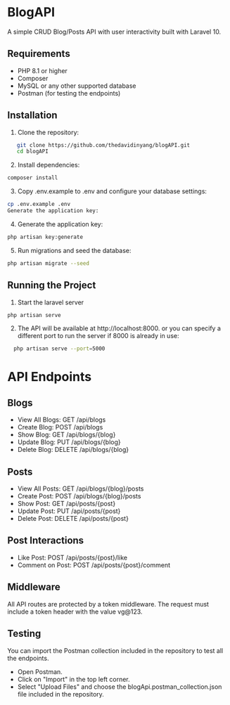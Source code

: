 # BlogAPI

A simple CRUD Blog/Posts API with user interactivity built with Laravel 10.

## Requirements

- PHP 8.1 or higher
- Composer
- MySQL or any other supported database
- Postman (for testing the endpoints)

## Installation

1. Clone the repository:
```bash
   git clone https://github.com/thedavidinyang/blogAPI.git
   cd blogAPI
   ```


2. Install dependencies:

```bash
composer install
```
3. Copy .env.example to .env and configure your database settings:

```bash
cp .env.example .env
Generate the application key:
```

4. Generate the application key:
```bash
php artisan key:generate
```
5. Run  migrations and seed the database:
```bash
php artisan migrate --seed
```

## Running the Project
1. Start the laravel server
```bash
php artisan serve
```



2. The API will be available at http://localhost:8000.
   or you can specify a different port to run the server if 8000 is already in use:
 ```bash
   php artisan serve --port=5000
   ```

# API Endpoints

   ## Blogs
- View All Blogs: GET /api/blogs
- Create Blog: POST /api/blogs
- Show Blog: GET /api/blogs/{blog}
- Update Blog: PUT /api/blogs/{blog}
- Delete Blog: DELETE /api/blogs/{blog}
## Posts
- View All Posts: GET /api/blogs/{blog}/posts
- Create Post: POST /api/blogs/{blog}/posts
- Show Post: GET /api/posts/{post}
- Update Post: PUT /api/posts/{post}
- Delete Post: DELETE /api/posts/{post}
## Post Interactions
- Like Post: POST /api/posts/{post}/like
- Comment on Post: POST /api/posts/{post}/comment
## Middleware
All API routes are protected by a token middleware. The request must include a token header with the value vg@123.

## Testing
You can import the Postman collection included in the repository to test all the endpoints.

- Open Postman.
- Click on "Import" in the top left corner.
- Select "Upload Files" and choose the blogApi.postman_collection.json file included in the repository.